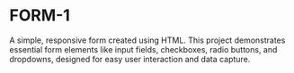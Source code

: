# FORM-1
A simple, responsive form created using HTML. This project demonstrates essential form elements like input fields, checkboxes, radio buttons, and dropdowns, designed for easy user interaction and data capture.
